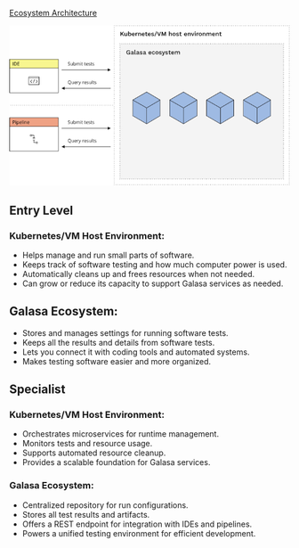 [Ecosystem Architecture](https://galasa.dev/docs/ecosystem/architecture)

![Ecosystem Architecture](ecosystem_architecture.png)


## Entry Level

### Kubernetes/VM Host Environment:
- Helps manage and run small parts of software.
- Keeps track of software testing and how much computer power is used.
- Automatically cleans up and frees resources when not needed.
- Can grow or reduce its capacity to support Galasa services as needed.

## Galasa Ecosystem:
- Stores and manages settings for running software tests.
- Keeps all the results and details from software tests.
- Lets you connect it with coding tools and automated systems.
- Makes testing software easier and more organized.

## Specialist

### Kubernetes/VM Host Environment:
- Orchestrates microservices for runtime management.
- Monitors tests and resource usage.
- Supports automated resource cleanup.
- Provides a scalable foundation for Galasa services.

### Galasa Ecosystem:
- Centralized repository for run configurations.
- Stores all test results and artifacts.
- Offers a REST endpoint for integration with IDEs and pipelines.
- Powers a unified testing environment for efficient development.

